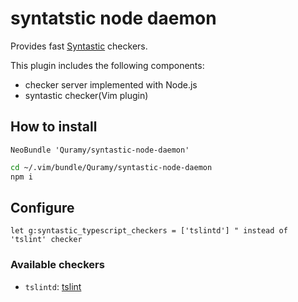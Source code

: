 # syntatstic node daemon
Provides fast [Syntastic](https://github.com/scrooloose/syntastic) checkers.

This plugin includes the following components:
 * checker server implemented with Node.js
 * syntastic checker(Vim plugin)

## How to install

```vim
NeoBundle 'Quramy/syntastic-node-daemon'
```

```sh
cd ~/.vim/bundle/Quramy/syntastic-node-daemon
npm i
```

## Configure

```vim
let g:syntastic_typescript_checkers = ['tslintd'] " instead of 'tslint' checker
```

### Available checkers

* `tslintd`: [tslint](http://palantir.github.io/tslint/)

